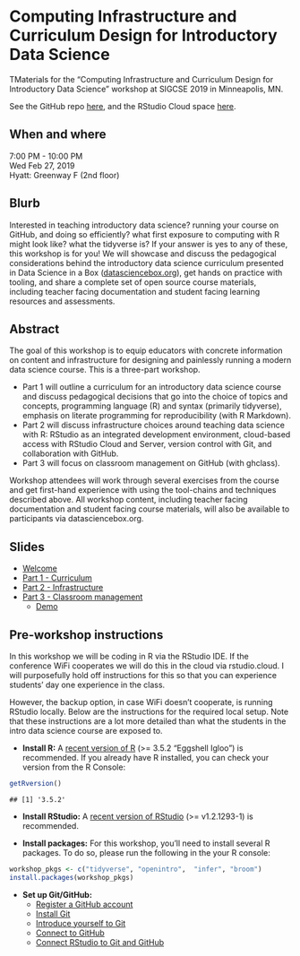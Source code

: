 
# Computing Infrastructure and Curriculum Design for Introductory Data Science

TMaterials for the “Computing Infrastructure and Curriculum Design for
Introductory Data Science” workshop at SIGCSE 2019 in Minneapolis, MN.

See the GitHub repo
[here](https://github.com/mine-cetinkaya-rundel/ds-sigcse), and the
RStudio Cloud space [here](http://rstd.io/sigcse19-cloud).

## When and where

7:00 PM - 10:00 PM  
Wed Feb 27, 2019  
Hyatt: Greenway F (2nd floor)

## Blurb

Interested in teaching introductory data science? running your course on
GitHub, and doing so efficiently? what first exposure to computing with
R might look like? what the tidyverse is? If your answer is yes to any
of these, this workshop is for you\! We will showcase and discuss the
pedagogical considerations behind the introductory data science
curriculum presented in Data Science in a Box
([datasciencebox.org](https://datasciencebox.org/)), get hands on
practice with tooling, and share a complete set of open source course
materials, including teacher facing documentation and student facing
learning resources and assessments.

## Abstract

The goal of this workshop is to equip educators with concrete
information on content and infrastructure for designing and painlessly
running a modern data science course. This is a three-part workshop.

  - Part 1 will outline a curriculum for an introductory data science
    course and discuss pedagogical decisions that go into the choice of
    topics and concepts, programming language (R) and syntax (primarily
    tidyverse), emphasis on literate programming for reproducibility
    (with R Markdown).
  - Part 2 will discuss infrastructure choices around teaching data
    science with R: RStudio as an integrated development environment,
    cloud-based access with RStudio Cloud and Server, version control
    with Git, and collaboration with GitHub.
  - Part 3 will focus on classroom management on GitHub (with ghclass).

Workshop attendees will work through several exercises from the course
and get first-hand experience with using the tool-chains and techniques
described above. All workshop content, including teacher facing
documentation and student facing course materials, will also be
available to participants via
    datasciencebox.org.

## Slides

  - [Welcome](https://mine-cetinkaya-rundel.github.io/ds-sigcse/slides/00-welcome/00-welcome.html)
  - [Part 1 -
    Curriculum](https://mine-cetinkaya-rundel.github.io/ds-sigcse/slides/01-curriculum/01-curriculum.html)
  - [Part 2 -
    Infrastructure](https://mine-cetinkaya-rundel.github.io/ds-sigcse/slides/02-infrastructure/02-infrastructure.html)
  - [Part 3 - Classroom
    management](https://mine-cetinkaya-rundel.github.io/ds-sigcse/slides/03-classroom/03-classroom.html)
      - [Demo](https://github.com/mine-cetinkaya-rundel/ds-sigcse/tree/master/demo)

## Pre-workshop instructions

In this workshop we will be coding in R via the RStudio IDE. If the
conference WiFi cooperates we will do this in the cloud via
rstudio.cloud. I will purposefully hold off instructions for this so
that you can experience students’ day one experience in the class.

However, the backup option, in case WiFi doesn’t cooperate, is running
RStudio locally. Below are the instructions for the required local
setup. Note that these instructions are a lot more detailed than what
the students in the intro data science course are exposed to.

  - **Install R:** A [recent version of R](https://cran.rstudio.com/)
    (\>= 3.5.2 “Eggshell Igloo”) is recommended. If you already have R
    installed, you can check your version from the R Console:

<!-- end list -->

``` r
getRversion()
```

    ## [1] '3.5.2'

  - **Install RStudio:** A [recent version of
    RStudio](https://www.rstudio.com/products/rstudio/download/preview/)
    (\>= v1.2.1293-1) is recommended.

  - **Install packages:** For this workshop, you’ll need to install
    several R packages. To do so, please run the following in the your R
    console:

<!-- end list -->

``` r
workshop_pkgs <- c("tidyverse", "openintro",  "infer", "broom")
install.packages(workshop_pkgs)
```

  - **Set up Git/GitHub:**
      - [Register a GitHub
        account](https://happygitwithr.com/github-acct.html)
      - [Install Git](https://happygitwithr.com/install-git.html)
      - [Introduce yourself to
        Git](https://happygitwithr.com/hello-git.html)
      - [Connect to
        GitHub](https://happygitwithr.com/push-pull-github.html)
      - [Connect RStudio to Git and
        GitHub](https://happygitwithr.com/rstudio-git-github.html)
